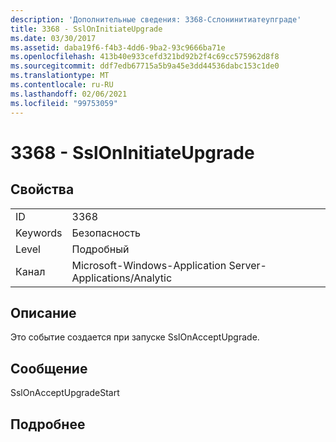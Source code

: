 ```yaml
---
description: 'Дополнительные сведения: 3368-Сслонинитиатеупграде'
title: 3368 - SslOnInitiateUpgrade
ms.date: 03/30/2017
ms.assetid: daba19f6-f4b3-4dd6-9ba2-93c9666ba71e
ms.openlocfilehash: 413b40e933cefd321bd92b2f4c69cc575962d8f8
ms.sourcegitcommit: ddf7edb67715a5b9a45e3dd44536dabc153c1de0
ms.translationtype: MT
ms.contentlocale: ru-RU
ms.lasthandoff: 02/06/2021
ms.locfileid: "99753059"
---
```

# <a name="3368---ssloninitiateupgrade"></a>3368 - SslOnInitiateUpgrade

## <a name="properties"></a>Свойства  
  
|||  
|-|-|  
|ID|3368|  
|Keywords|Безопасность|  
|Level|Подробный|  
|Канал|Microsoft-Windows-Application Server-Applications/Analytic|  
  
## <a name="description"></a>Описание  

 Это событие создается при запуске SslOnAcceptUpgrade.  
  
## <a name="message"></a>Сообщение  

 SslOnAcceptUpgradeStart  
  
## <a name="details"></a>Подробнее
